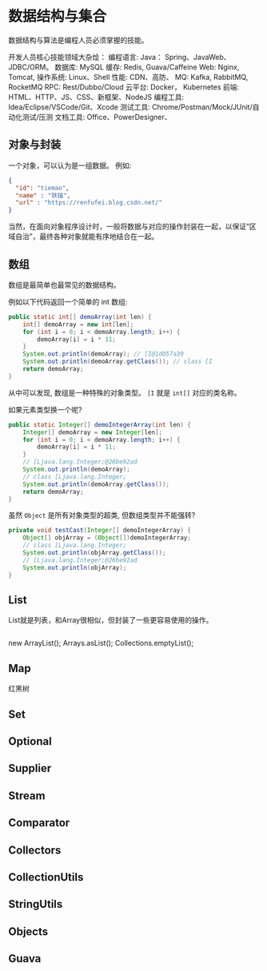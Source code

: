 # 数据结构与集合

数据结构与算法是编程人员必须掌握的技能。

开发人员核心技能领域大杂烩：
编程语言: Java： Spring、JavaWeb、JDBC/ORM。
数据库: MySQL
缓存: Redis, Guava/Caffeine
Web: Nginx, Tomcat,
操作系统: Linux、Shell
性能: CDN、高防、
MQ: Kafka, RabbitMQ, RocketMQ
RPC: Rest/Dubbo/Cloud
云平台: Docker， Kubernetes
前端: HTML、HTTP、JS、CSS、新框架、NodeJS
编程工具: Idea/Eclipse/VSCode/Git、Xcode
测试工具: Chrome/Postman/Mock/JUnit/自动化测试/压测
文档工具: Office、PowerDesigner、

## 对象与封装

一个对象，可以认为是一组数据。 例如:

```json
{
  "id": "tiemao",
  "name" : "铁锚",
  "url" : "https://renfufei.blog.csdn.net/"
}
```

当然，在面向对象程序设计时，一般将数据与对应的操作封装在一起，以保证“区域自治”，最终各种对象就能有序地结合在一起。


## 数组

数组是最简单也最常见的数据结构。

例如以下代码返回一个简单的 int 数组:

```java
public static int[] demoArray(int len) {
    int[] demoArray = new int[len];
    for (int i = 0; i < demoArray.length; i++) {
        demoArray[i] = i * 11;
    }
    System.out.println(demoArray); // [I@1d057a39
    System.out.println(demoArray.getClass()); // class [I
    return demoArray;
}
```

从中可以发现, 数组是一种特殊的对象类型。 `[I` 就是 `int[]` 对应的类名称。

如果元素类型换一个呢?

```java
public static Integer[] demoIntegerArray(int len) {
    Integer[] demoArray = new Integer[len];
    for (int i = 0; i < demoArray.length; i++) {
        demoArray[i] = i * 11;
    }
    // [Ljava.lang.Integer;@26be92ad
    System.out.println(demoArray);
    // class [Ljava.lang.Integer;
    System.out.println(demoArray.getClass());
    return demoArray;
}
```

虽然 `Object` 是所有对象类型的超类, 但数组类型并不能强转?

```java
private void testCast(Integer[] demoIntegerArray) {
    Object[] objArray = (Object[])demoIntegerArray;
    // class [Ljava.lang.Integer;
    System.out.println(objArray.getClass());
    // [Ljava.lang.Integer;@26be92ad
    System.out.println(objArray);
}
```


## List

List就是列表，和Array很相似，但封装了一些更容易使用的操作。

```java

```




new ArrayList();
Arrays.asList();
Collections.emptyList();


## Map



红黑树


## Set

## Optional

## Supplier

## Stream

## Comparator

## Collectors

## CollectionUtils

## StringUtils

## Objects




## Guava
